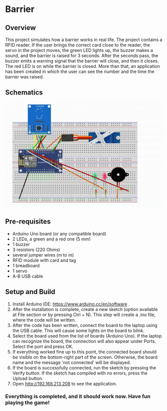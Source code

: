 
# Barrier

## Overview
This project simulates how a barrier works in real life. The project contains a RFID reader. If the user brings the correct card close to the reader, the servo in the project moves, the green LED lights up, the buzzer makes a sound, and the barrier is raised for 3 seconds. After the seconds pass, the buzzer emits a warning signal that the barrier will close, and then it closes. The red LED is on while the barrier is closed. More than that, an application has been created in which the user can see the number and the time the barrier was raised.

## Schematics
![alt text](barrier_schematics.jpeg)

## Pre-requisites
* Arduino Uno board (or any compatible board)
* 2 LEDs, a green and a red one (5 mm)
* 1 buzzer
* 3 resistors (220 Ohms)
* several jumper wires (m to m)
* RFID module with card and tag
* 1 breadboard
* 1 servo
* A-B USB cable

## Setup and Build

1. Install Arduino IDE: https://www.arduino.cc/en/software . 
2. After the installation is complete, create a new sketch (option available at File section or by pressing Ctrl + N). This step will create a .ino file, where the code will be written.
3. After the code has been written, connect the board to the laptop using the USB cable. This will cause some lights on the board to blink.
4. Select the board used from the list of boards (Arduino Uno). If the laptop can recognize the board, the connection will also appear under Ports. Select the port and press OK.
5. If everything worked fine up to this point, the connected board should be visible on the bottom-right part of the screen. Otherwise, the board name and the message 'not connected' will be displayed.
6. If the board is successfully connected, run the sketch by pressing the Verify button. If the sketch has compiled with no errors, press the Upload button.
7. Open http://192.168.213.208 to see the application.
### Everything is completed, and it should work now. Have fun playing the game!
